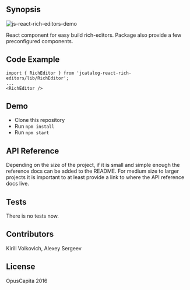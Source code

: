 ## Synopsis

![js-react-rich-editors-demo](https://raw.githubusercontent.com/OpusCapitaBES/js-react-rich-editors/master/demo.gif?token=AWiQTA958R_RhkZhS7zv7WRswvx4KHwuks5YPbKewA%3D%3D)

React component for easy build rich-editors. 
Package also provide a few preconfigured components.

## Code Example

```
import { RichEditor } from 'jcatalog-react-rich-editors/lib/RichEditor';
...
<RichEditor />
```

## Demo

* Clone this repository
* Run `npm install`
* Run `npm start`

## API Reference

Depending on the size of the project, if it is small and simple enough the reference docs can be added to the README. 
For medium size to larger projects it is important to at least provide a link to where the API reference docs live.

## Tests

There is no tests now.

## Contributors

Kirill Volkovich, Alexey Sergeev

## License

OpusCapita 2016
